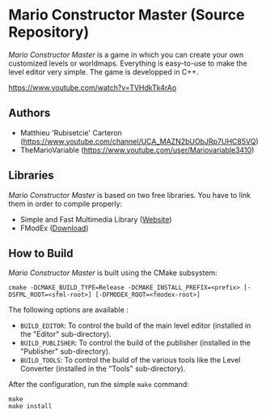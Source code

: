 # Mario Constructor Master (Source Repository)

*Mario Constructor Master* is a game in which you can create your own customized levels or worldmaps. Everything is easy-to-use to make the level editor very simple. The game is developped in C++.

https://www.youtube.com/watch?v=TVHdkTk4rAo

## Authors

* Matthieu 'Rubisetcie' Carteron (https://www.youtube.com/channel/UCA_MAZN2bUObJRp7UHC85VQ)
* TheMarioVariable (https://www.youtube.com/user/Mariovariable3410)

## Libraries

*Mario Constructor Master* is based on two free libraries. You have to link them in order to compile properly:

* Simple and Fast Multimedia Library ([Website](https://www.sfml-dev.org/index.php))
* FModEx ([Download](https://github.com/alexey-lysiuk/fmodex-zdoom/tree/master/4.26))

## How to Build

*Mario Constructor Master* is built using the CMake subsystem:

```
cmake -DCMAKE_BUILD_TYPE=Release -DCMAKE_INSTALL_PREFIX=<prefix> [-DSFML_ROOT=<sfml-root>] [-DFMODEX_ROOT=<fmodex-root>]
```

The following options are available :

* `BUILD_EDITOR`: To control the build of the main level editor (installed in the "Editor" sub-directory).
* `BUILD_PUBLISHER`: To control the build of the publisher (installed in the "Publisher" sub-directory).
* `BUILD_TOOLS`: To control the build of the various tools like the Level Converter (installed in the "Tools" sub-directory).

After the configuration, run the simple `make` command:

```
make
make install
```
